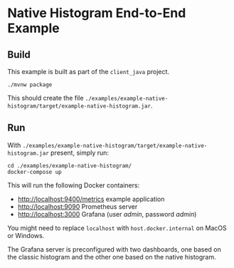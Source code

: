 # Native Histogram End-to-End Example

## Build

This example is built as part of the `client_java` project.

```
./mvnw package
```

This should create the file `./examples/example-native-histogram/target/example-native-histogram.jar`.

## Run

With `./examples/example-native-histogram/target/example-native-histogram.jar` present, simply run:

```
cd ./examples/example-native-histogram/
docker-compose up
```

This will run the following Docker containers:

- [http://localhost:9400/metrics](http://localhost:9400/metrics) example application
- [http://localhost:9090](http://localhost:9090) Prometheus server
- [http://localhost:3000](http://localhost:3000) Grafana (user _admin_, password _admin_)

You might need to replace `localhost` with `host.docker.internal` on MacOS or Windows.

The Grafana server is preconfigured with two dashboards, one based on the classic histogram and the other one based on
the native histogram.
